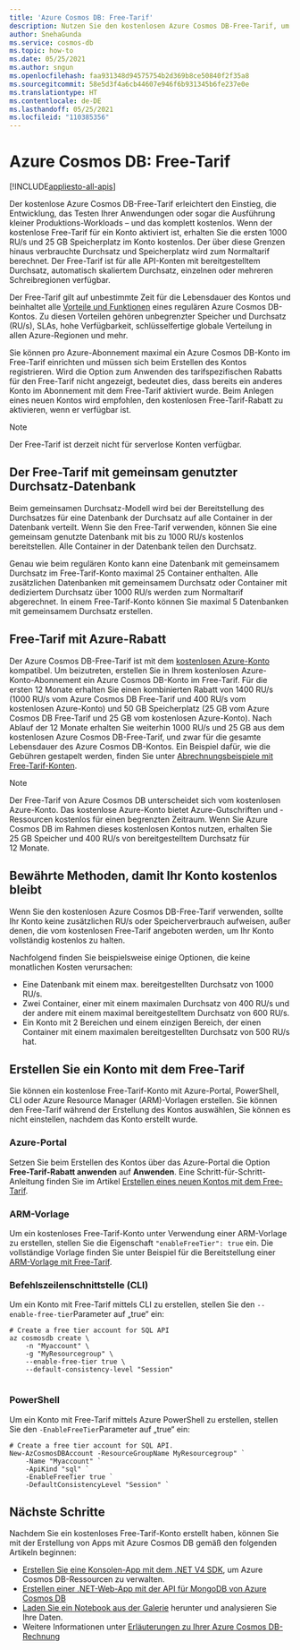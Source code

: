 ```yaml
---
title: 'Azure Cosmos DB: Free-Tarif'
description: Nutzen Sie den kostenlosen Azure Cosmos DB-Free-Tarif, um mit der Entwicklung und dem Testen Ihrer Anwendungen zu beginnen. Mit dem Free-Tarif erhalten Sie die ersten 1000 RU/s und 25 GB Speicherplatz im Konto kostenlos.
author: SnehaGunda
ms.service: cosmos-db
ms.topic: how-to
ms.date: 05/25/2021
ms.author: sngun
ms.openlocfilehash: faa931348d94575754b2d369b8ce50840f2f35a8
ms.sourcegitcommit: 58e5d3f4a6cb44607e946f6b931345b6fe237e0e
ms.translationtype: HT
ms.contentlocale: de-DE
ms.lasthandoff: 05/25/2021
ms.locfileid: "110385356"
---
```

# <a name="azure-cosmos-db-free-tier"></a>Azure Cosmos DB: Free-Tarif 
[!INCLUDE[appliesto-all-apis](includes/appliesto-all-apis.md)]

Der kostenlose Azure Cosmos DB-Free-Tarif erleichtert den Einstieg, die Entwicklung, das Testen Ihrer Anwendungen oder sogar die Ausführung kleiner Produktions-Workloads – und das komplett kostenlos. Wenn der kostenlose Free-Tarif für ein Konto aktiviert ist, erhalten Sie die ersten 1000 RU/s und 25 GB Speicherplatz im Konto kostenlos. Der über diese Grenzen hinaus verbrauchte Durchsatz und Speicherplatz wird zum Normaltarif berechnet. Der Free-Tarif ist für alle API-Konten mit bereitgestelltem Durchsatz, automatisch skaliertem Durchsatz, einzelnen oder mehreren Schreibregionen verfügbar.

Der Free-Tarif gilt auf unbestimmte Zeit für die Lebensdauer des Kontos und beinhaltet alle [Vorteile und Funktionen](introduction.md#key-benefits) eines regulären Azure Cosmos DB-Kontos. Zu diesen Vorteilen gehören unbegrenzter Speicher und Durchsatz (RU/s), SLAs, hohe Verfügbarkeit, schlüsselfertige globale Verteilung in allen Azure-Regionen und mehr.

Sie können pro Azure-Abonnement maximal ein Azure Cosmos DB-Konto im Free-Tarif einrichten und müssen sich beim Erstellen des Kontos registrieren. Wird die Option zum Anwenden des tarifspezifischen Rabatts für den Free-Tarif nicht angezeigt, bedeutet dies, dass bereits ein anderes Konto im Abonnement mit dem Free-Tarif aktiviert wurde. Beim Anlegen eines neuen Kontos wird empfohlen, den kostenlosen Free-Tarif-Rabatt zu aktivieren, wenn er verfügbar ist.

> [!NOTE]
> Der Free-Tarif ist derzeit nicht für serverlose Konten verfügbar.

## <a name="free-tier-with-shared-throughput-database"></a>Der Free-Tarif mit gemeinsam genutzter Durchsatz-Datenbank

Beim gemeinsamen Durchsatz-Modell wird bei der Bereitstellung des Durchsatzes für eine Datenbank der Durchsatz auf alle Container in der Datenbank verteilt. Wenn Sie den Free-Tarif verwenden, können Sie eine gemeinsam genutzte Datenbank mit bis zu 1000 RU/s kostenlos bereitstellen. Alle Container in der Datenbank teilen den Durchsatz. 

Genau wie beim regulären Konto kann eine Datenbank mit gemeinsamem Durchsatz im Free-Tarif-Konto maximal 25 Container enthalten. Alle zusätzlichen Datenbanken mit gemeinsamem Durchsatz oder Container mit dediziertem Durchsatz über 1000 RU/s werden zum Normaltarif abgerechnet. In einem Free-Tarif-Konto können Sie maximal 5 Datenbanken mit gemeinsamem Durchsatz erstellen.

## <a name="free-tier-with-azure-discount"></a>Free-Tarif mit Azure-Rabatt

Der Azure Cosmos DB-Free-Tarif ist mit dem [kostenlosen Azure-Konto](optimize-dev-test.md#azure-free-account) kompatibel. Um beizutreten, erstellen Sie in Ihrem kostenlosen Azure-Konto-Abonnement ein Azure Cosmos DB-Konto im Free-Tarif. Für die ersten 12 Monate erhalten Sie einen kombinierten Rabatt von 1400 RU/s (1000 RU/s vom Azure Cosmos DB Free-Tarif und 400 RU/s vom kostenlosen Azure-Konto) und 50 GB Speicherplatz (25 GB vom Azure Cosmos DB Free-Tarif und 25 GB vom kostenlosen Azure-Konto). Nach Ablauf der 12 Monate erhalten Sie weiterhin 1000 RU/s und 25 GB aus dem kostenlosen Azure Cosmos DB-Free-Tarif, und zwar für die gesamte Lebensdauer des Azure Cosmos DB-Kontos. Ein Beispiel dafür, wie die Gebühren gestapelt werden, finden Sie unter [Abrechnungsbeispiele mit Free-Tarif-Konten](understand-your-bill.md#azure-free-tier).

> [!NOTE]
> Der Free-Tarif von Azure Cosmos DB unterscheidet sich vom kostenlosen Azure-Konto. Das kostenlose Azure-Konto bietet Azure-Gutschriften und -Ressourcen kostenlos für einen begrenzten Zeitraum. Wenn Sie Azure Cosmos DB im Rahmen dieses kostenlosen Kontos nutzen, erhalten Sie 25 GB Speicher und 400 RU/s von bereitgestelltem Durchsatz für 12 Monate.

## <a name="best-practices-to-keep-your-account-free"></a>Bewährte Methoden, damit Ihr Konto kostenlos bleibt

Wenn Sie den kostenlosen Azure Cosmos DB-Free-Tarif verwenden, sollte Ihr Konto keine zusätzlichen RU/s oder Speicherverbrauch aufweisen, außer denen, die vom kostenlosen Free-Tarif angeboten werden, um Ihr Konto vollständig kostenlos zu halten.

Nachfolgend finden Sie beispielsweise einige Optionen, die keine monatlichen Kosten verursachen:

* Eine Datenbank mit einem max. bereitgestellten Durchsatz von 1000 RU/s.
* Zwei Container, einer mit einem maximalen Durchsatz von 400 RU/s und der andere mit einem maximal bereitgestelltem Durchsatz von 600 RU/s.
* Ein Konto mit 2 Bereichen und einem einzigen Bereich, der einen Container mit einem maximalen bereitgestellten Durchsatz von 500 RU/s hat.

## <a name="create-an-account-with-free-tier"></a>Erstellen Sie ein Konto mit dem Free-Tarif

Sie können ein kostenlose Free-Tarif-Konto mit Azure-Portal, PowerShell, CLI oder Azure Resource Manager (ARM)-Vorlagen erstellen. Sie können den Free-Tarif während der Erstellung des Kontos auswählen, Sie können es nicht einstellen, nachdem das Konto erstellt wurde.

### <a name="azure-portal"></a>Azure-Portal

Setzen Sie beim Erstellen des Kontos über das Azure-Portal die Option **Free-Tarif-Rabatt anwenden** auf **Anwenden**. Eine Schritt-für-Schritt-Anleitung finden Sie im Artikel [Erstellen eines neuen Kontos mit dem Free-Tarif](create-cosmosdb-resources-portal.md).

### <a name="arm-template"></a>ARM-Vorlage

Um ein kostenloses Free-Tarif-Konto unter Verwendung einer ARM-Vorlage zu erstellen, stellen Sie die Eigenschaft `"enableFreeTier": true` ein. Die vollständige Vorlage finden Sie unter Beispiel für die Bereitstellung einer [ARM-Vorlage mit Free-Tarif](manage-with-templates.md#free-tier).

### <a name="cli"></a>Befehlszeilenschnittstelle (CLI)

Um ein Konto mit Free-Tarif mittels CLI zu erstellen, stellen Sie den `--enable-free-tier`Parameter auf „true“ ein:

```azurecli-interactive
# Create a free tier account for SQL API
az cosmosdb create \
    -n "Myaccount" \
    -g "MyResourcegroup" \
    --enable-free-tier true \
    --default-consistency-level "Session"
    
```

### <a name="powershell"></a>PowerShell

Um ein Konto mit Free-Tarif mittels Azure PowerShell zu erstellen, stellen Sie den `-EnableFreeTier`Parameter auf „true“ ein:

```powershell-interactive
# Create a free tier account for SQL API. 
New-AzCosmosDBAccount -ResourceGroupName MyResourcegroup" `
    -Name "Myaccount" `
    -ApiKind "sql" `
    -EnableFreeTier true `
    -DefaultConsistencyLevel "Session" `
```

## <a name="next-steps"></a>Nächste Schritte

Nachdem Sie ein kostenloses Free-Tarif-Konto erstellt haben, können Sie mit der Erstellung von Apps mit Azure Cosmos DB gemäß den folgenden Artikeln beginnen:

* [Erstellen Sie eine Konsolen-App mit dem .NET V4 SDK](create-sql-api-dotnet-v4.md), um Azure Cosmos DB-Ressourcen zu verwalten.
* [Erstellen einer .NET-Web-App mit der API für MongoDB von Azure Cosmos DB](create-mongodb-dotnet.md)
* [Laden Sie ein Notebook aus der Galerie](publish-notebook-gallery.md#download-a-notebook-from-the-gallery) herunter und analysieren Sie Ihre Daten.
* Weitere Informationen unter [Erläuterungen zu Ihrer Azure Cosmos DB-Rechnung](understand-your-bill.md)
